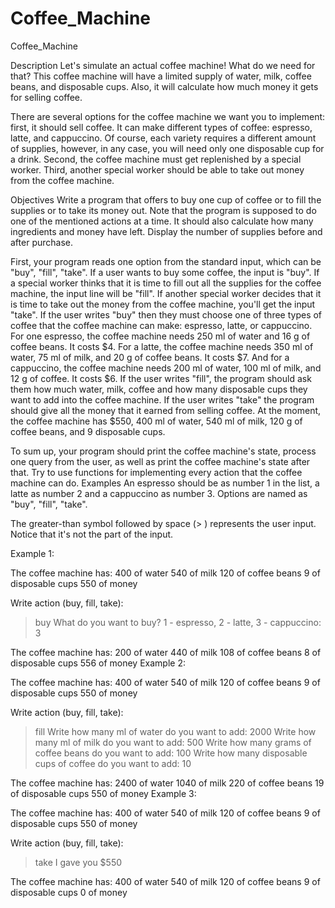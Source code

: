 # Coffee_Machine
Coffee_Machine

Description
Let's simulate an actual coffee machine! What do we need for that? This coffee machine will have a limited supply of water, milk, coffee beans, and disposable cups. Also, it will calculate how much money it gets for selling coffee.

There are several options for the coffee machine we want you to implement: first, it should sell coffee. It can make different types of coffee: espresso, latte, and cappuccino. Of course, each variety requires a different amount of supplies, however, in any case, you will need only one disposable cup for a drink. Second, the coffee machine must get replenished by a special worker. Third, another special worker should be able to take out money from the coffee machine.

Objectives
Write a program that offers to buy one cup of coffee or to fill the supplies or to take its money out. Note that the program is supposed to do one of the mentioned actions at a time. It should also calculate how many ingredients and money have left. Display the number of supplies before and after purchase.

First, your program reads one option from the standard input, which can be "buy", "fill", "take". If a user wants to buy some coffee, the input is "buy". If a special worker thinks that it is time to fill out all the supplies for the coffee machine, the input line will be "fill". If another special worker decides that it is time to take out the money from the coffee machine, you'll get the input "take".
If the user writes "buy" then they must choose one of three types of coffee that the coffee machine can make: espresso, latte, or cappuccino.
For one espresso, the coffee machine needs 250 ml of water and 16 g of coffee beans. It costs $4.
For a latte, the coffee machine needs 350 ml of water, 75 ml of milk, and 20 g of coffee beans. It costs $7.
And for a cappuccino, the coffee machine needs 200 ml of water, 100 ml of milk, and 12 g of coffee. It costs $6.
If the user writes "fill", the program should ask them how much water, milk, coffee and how many disposable cups they want to add into the coffee machine.
If the user writes "take" the program should give all the money that it earned from selling coffee.
At the moment, the coffee machine has $550, 400 ml of water, 540 ml of milk, 120 g of coffee beans, and 9 disposable cups.

To sum up, your program should print the coffee machine's state, process one query from the user, as well as print the coffee machine's state after that. Try to use functions for implementing every action that the coffee machine can do.
Examples
An espresso should be as number 1 in the list, a latte as number 2 and a cappuccino as number 3.
Options are named as "buy", "fill", "take".

The greater-than symbol followed by space (> ) represents the user input. Notice that it's not the part of the input.

Example 1:

The coffee machine has:
400 of water
540 of milk
120 of coffee beans
9 of disposable cups
550 of money

Write action (buy, fill, take):
> buy
What do you want to buy? 1 - espresso, 2 - latte, 3 - cappuccino:
> 3

The coffee machine has:
200 of water
440 of milk
108 of coffee beans
8 of disposable cups
556 of money
Example 2:

The coffee machine has:
400 of water
540 of milk
120 of coffee beans
9 of disposable cups
550 of money

Write action (buy, fill, take):
> fill
Write how many ml of water do you want to add:
> 2000
Write how many ml of milk do you want to add:
> 500
Write how many grams of coffee beans do you want to add:
> 100
Write how many disposable cups of coffee do you want to add:
> 10

The coffee machine has:
2400 of water
1040 of milk
220 of coffee beans
19 of disposable cups
550 of money
Example 3:

The coffee machine has:
400 of water
540 of milk
120 of coffee beans
9 of disposable cups
550 of money

Write action (buy, fill, take):
> take
I gave you $550

The coffee machine has:
400 of water
540 of milk
120 of coffee beans
9 of disposable cups
0 of money
